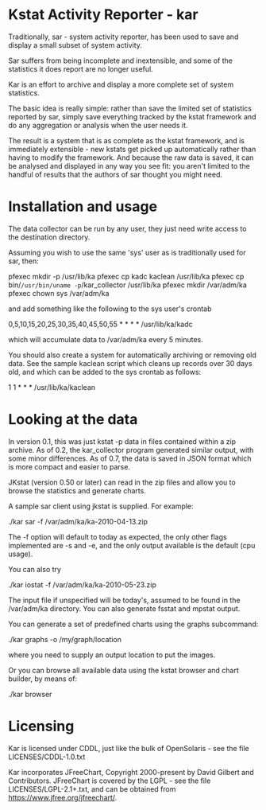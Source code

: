 Kstat Activity Reporter - kar
=============================

Traditionally, sar - system activity reporter, has been used to save
and display a small subset of system activity.

Sar suffers from being incomplete and inextensible, and some of the
statistics it does report are no longer useful.

Kar is an effort to archive and display a more complete set of system
statistics.

The basic idea is really simple: rather than save the limited set of
statistics reported by sar, simply save everything tracked by the kstat
framework and do any aggregation or analysis when the user needs it.

The result is a system that is as complete as the kstat framework, and
is immediately extensible - new kstats get picked up automatically
rather than having to modify the framework. And because the raw data is
saved, it can be analysed and displayed in any way you see fit: you
aren't limited to the handful of results that the authors of sar
thought you might need.

Installation and usage
======================

The data collector can be run by any user, they just need write access
to the destination directory.

Assuming you wish to use the same 'sys' user as is traditionally used
for sar, then:

pfexec mkdir -p /usr/lib/ka
pfexec cp kadc kaclean /usr/lib/ka
pfexec cp bin/`/usr/bin/uname -p`/kar_collector /usr/lib/ka
pfexec mkdir /var/adm/ka
pfexec chown sys /var/adm/ka

and add something like the following to the sys user's crontab

0,5,10,15,20,25,30,35,40,45,50,55 * * * * /usr/lib/ka/kadc

which will accumulate data to /var/adm/ka every 5 minutes.

You should also create a system for automatically archiving or removing
old data. See the sample kaclean script which cleans up records over 30
days old, and which can be added to the sys crontab as follows:

1 1 * * * /usr/lib/ka/kaclean

Looking at the data
===================

In version 0.1, this was just kstat -p data in files contained within
a zip archive. As of 0.2, the kar_collector program generated similar
output, with some minor differences. As of 0.7, the data is saved in
JSON format which is more compact and easier to parse.

JKstat (version 0.50 or later) can read in the zip files and allow you
to browse the statistics and generate charts.

A sample sar client using jkstat is supplied. For example:

./kar sar -f /var/adm/ka/ka-2010-04-13.zip

The -f option will default to today as expected, the only other flags
implemented are -s and -e, and the only output available is the default
(cpu usage).

You can also try

./kar iostat -f /var/adm/ka/ka-2010-05-23.zip

The input file if unspecified will be today's, assumed to be found in
the /var/adm/ka directory. You can also generate fsstat and mpstat
output.

You can generate a set of predefined charts using the graphs
subcommand:

./kar graphs -o /my/graph/location

where you need to supply an output location to put the images.

Or you can browse all available data using the kstat browser and chart
builder, by means of:

./kar browser

Licensing
=========

Kar is licensed under CDDL, just like the bulk of OpenSolaris - see
the file LICENSES/CDDL-1.0.txt

Kar incorporates JFreeChart, Copyright 2000-present by David Gilbert and
Contributors. JFreeChart is covered by the LGPL - see the file
LICENSES/LGPL-2.1+.txt, and can be obtained from
https://www.jfree.org/jfreechart/.
